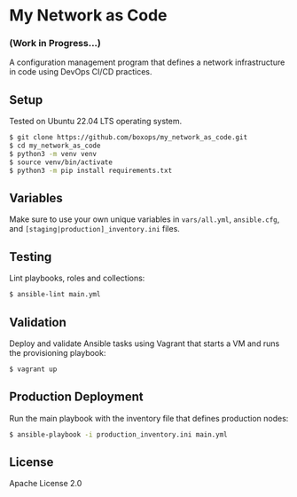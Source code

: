 My Network as Code
==================

### (Work in Progress...)

A configuration management program that defines a network infrastructure in code using DevOps CI/CD practices.

Setup
-----

Tested on Ubuntu 22.04 LTS operating system.
```bash
$ git clone https://github.com/boxops/my_network_as_code.git
$ cd my_network_as_code
$ python3 -m venv venv
$ source venv/bin/activate
$ python3 -m pip install requirements.txt
```

Variables
---------

Make sure to use your own unique variables in ```vars/all.yml```, ```ansible.cfg```, and ```[staging|production]_inventory.ini``` files.

Testing
-------

Lint playbooks, roles and collections:
```bash
$ ansible-lint main.yml
```

Validation
----------

Deploy and validate Ansible tasks using Vagrant that starts a VM and runs the provisioning playbook:
```bash
$ vagrant up
```

Production Deployment
---------------------

Run the main playbook with the inventory file that defines production nodes:
```bash
$ ansible-playbook -i production_inventory.ini main.yml
```

License
-------

Apache License 2.0
